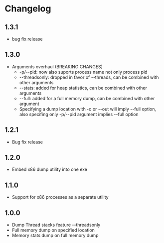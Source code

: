 # Changelog 

## 1.3.1

* bug fix release

## 1.3.0

* Arguments overhaul (BREAKING CHANGES)
    * -p/--pid: now also suports process name not only process pid
    * --threadsonly: dropped in favor of --threads, can be combined with other arguments
    * --stats: added for heap statistics, can be combined with other arguments
    * --full: added for a full memory dump, can be combined with other argument
    * Specifying a dump location with -o or --out will imply --full option, also specifing only -p/--pid argument implies --full option

## 1.2.1

* Bug fix release

## 1.2.0

* Embed x86 dump utility into one exe

## 1.1.0

* Support for x86 processes as a separate utility

## 1.0.0

* Dump Thread stacks feature --threadsonly
* Full memory dump on specified location
* Memory stats dump on full memory dump